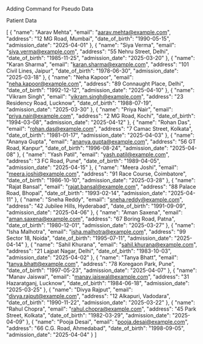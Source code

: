Adding Command for Pseudo Data

Patient Data

[
  {
    "name": "Aarav Mehta",
    "email": "aarav.mehta@example.com",
    "address": "12 MG Road, Mumbai",
    "date_of_birth": "1990-05-15",
    "admission_date": "2025-04-01"
  },
  {
    "name": "Siya Verma",
    "email": "siya.verma@example.com",
    "address": "55 Nehru Street, Delhi",
    "date_of_birth": "1985-11-25",
    "admission_date": "2025-03-20"
  },
  {
    "name": "Karan Sharma",
    "email": "karan.sharma@example.com",
    "address": "101 Civil Lines, Jaipur",
    "date_of_birth": "1978-06-30",
    "admission_date": "2025-03-18"
  },
  {
    "name": "Neha Kapoor",
    "email": "neha.kapoor@example.com",
    "address": "89 Connaught Place, Delhi",
    "date_of_birth": "1992-12-12",
    "admission_date": "2025-04-10"
  },
  {
    "name": "Vikram Singh",
    "email": "vikram.singh@example.com",
    "address": "23 Residency Road, Lucknow",
    "date_of_birth": "1988-07-19",
    "admission_date": "2025-03-30"
  },
  {
    "name": "Priya Nair",
    "email": "priya.nair@example.com",
    "address": "2 MG Road, Kochi",
    "date_of_birth": "1994-03-08",
    "admission_date": "2025-04-12"
  },
  {
    "name": "Rohan Das",
    "email": "rohan.das@example.com",
    "address": "7 Camac Street, Kolkata",
    "date_of_birth": "1981-01-17",
    "admission_date": "2025-04-03"
  },
  {
    "name": "Ananya Gupta",
    "email": "ananya.gupta@example.com",
    "address": "56 GT Road, Kanpur",
    "date_of_birth": "1996-08-24",
    "admission_date": "2025-04-08"
  },
  {
    "name": "Yash Patil",
    "email": "yash.patil@example.com",
    "address": "3 FC Road, Pune",
    "date_of_birth": "1989-04-05",
    "admission_date": "2025-04-15"
  },
  {
    "name": "Meera Joshi",
    "email": "meera.joshi@example.com",
    "address": "91 Race Course, Coimbatore",
    "date_of_birth": "1986-10-10",
    "admission_date": "2025-03-28"
  },
  {
    "name": "Rajat Bansal",
    "email": "rajat.bansal@example.com",
    "address": "88 Palace Road, Bhopal",
    "date_of_birth": "1993-02-14",
    "admission_date": "2025-04-11"
  },
  {
    "name": "Sneha Reddy",
    "email": "sneha.reddy@example.com",
    "address": "42 Jubilee Hills, Hyderabad",
    "date_of_birth": "1991-09-09",
    "admission_date": "2025-04-06"
  },
  {
    "name": "Aman Saxena",
    "email": "aman.saxena@example.com",
    "address": "67 Boring Road, Patna",
    "date_of_birth": "1980-12-01",
    "admission_date": "2025-03-27"
  },
  {
    "name": "Isha Malhotra",
    "email": "isha.malhotra@example.com",
    "address": "99 Sector 18, Noida",
    "date_of_birth": "1995-07-11",
    "admission_date": "2025-04-14"
  },
  {
    "name": "Sahil Khurana",
    "email": "sahil.khurana@example.com",
    "address": "21 Lajpat Nagar, Delhi",
    "date_of_birth": "1983-10-03",
    "admission_date": "2025-04-02"
  },
  {
    "name": "Tanya Bhatt",
    "email": "tanya.bhatt@example.com",
    "address": "78 Koregaon Park, Pune",
    "date_of_birth": "1997-05-23",
    "admission_date": "2025-04-07"
  },
  {
    "name": "Manav Jaiswal",
    "email": "manav.jaiswal@example.com",
    "address": "31 Hazaratganj, Lucknow",
    "date_of_birth": "1984-06-18",
    "admission_date": "2025-03-25"
  },
  {
    "name": "Divya Rajput",
    "email": "divya.rajput@example.com",
    "address": "12 Alkapuri, Vadodara",
    "date_of_birth": "1990-11-22",
    "admission_date": "2025-03-22"
  },
  {
    "name": "Rahul Chopra",
    "email": "rahul.chopra@example.com",
    "address": "45 Park Street, Kolkata",
    "date_of_birth": "1982-03-29",
    "admission_date": "2025-04-09"
  },
  {
    "name": "Pooja Desai",
    "email": "pooja.desai@example.com",
    "address": "66 C.G. Road, Ahmedabad",
    "date_of_birth": "1998-09-05",
    "admission_date": "2025-04-04"
  }
]



